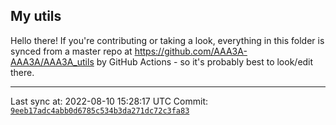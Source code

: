 ## My utils

Hello there! If you're contributing or taking a look, everything in this folder
is synced from a master repo at https://github.com/AAA3A-AAA3A/AAA3A_utils by GitHub Actions -
so it's probably best to look/edit there.

---

Last sync at: 2022-08-10 15:28:17 UTC
Commit: [`9eeb17adc4abb0d6785c534b3da271dc72c3fa83`](https://github.com/AAA3A-AAA3A/AAA3A_utils/commit/9eeb17adc4abb0d6785c534b3da271dc72c3fa83)
